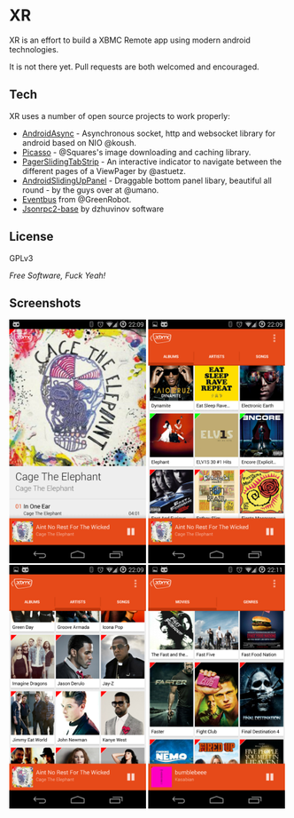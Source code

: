 XR
=========
XR is an effort to build a XBMC Remote app using modern android technologies.

It is not there yet. Pull requests are both welcomed and encouraged.

Tech
----

XR uses a number of open source projects to work properly:

* [AndroidAsync] - Asynchronous socket, http and websocket library for android based on NIO @koush.
* [Picasso] - @Squares's image downloading and caching library.
* [PagerSlidingTabStrip] - An interactive indicator to navigate between the different pages of a ViewPager by @astuetz.
* [AndroidSlidingUpPanel] - Draggable bottom panel libary, beautiful all round - by the guys over at @umano.
* [Eventbus] from @GreenRobot.
* [Jsonrpc2-base] by dzhuvinov software


License
-------

GPLv3

*Free Software, Fuck Yeah!*

Screenshots
-----------

<img src="https://raw.githubusercontent.com/v00d00/xr/screenshots/screens/Screenshot_2014-10-30-22-09-08.png" alt="ascreenshot" width="49%"/>
<img src="https://raw.githubusercontent.com/v00d00/xr/screenshots/screens/Screenshot_2014-10-30-22-09-31.png" alt="ascreenshot" width="49%"/>
<img src="https://raw.githubusercontent.com/v00d00/xr/screenshots/screens/Screenshot_2014-10-30-22-09-40.png" alt="ascreenshot" width="49%"/>
<img src="https://raw.githubusercontent.com/v00d00/xr/screenshots/screens/Screenshot_2014-10-30-22-11-51.png" alt="ascreenshot" width="49%"/>

  [Picasso]: https://square.github.io/picasso/
  [AndroidAsync]: https://github.com/koush/AndroidAsync
  [PagerSlidingTabStrip]: https://github.com/astuetz/PagerSlidingTabStrip
  [AndroidSlidingUpPanel]: https://github.com/umano/AndroidSlidingUpPanel
  [Eventbus]: https://github.com/greenrobot/EventBus
  [Jsonrpc2-base]: http://software.dzhuvinov.com/json-rpc-2.0-base.html
